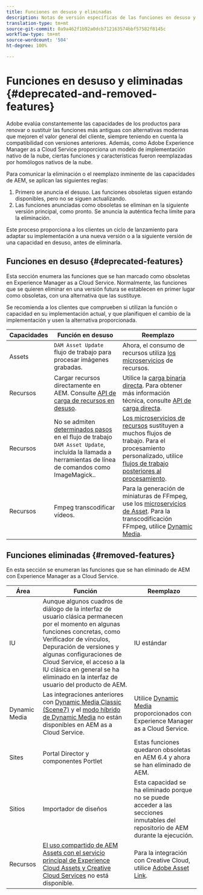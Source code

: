 ```yaml
---
title: Funciones en desuso y eliminadas
description: Notas de versión específicas de las funciones en desuso y eliminadas de Adobe Experience Manager as a Cloud Service.
translation-type: tm+mt
source-git-commit: 0a9a462f1b92a0dcb712163574bbf57582f8145c
workflow-type: tm+mt
source-wordcount: '504'
ht-degree: 100%

---
```



# Funciones en desuso y eliminadas {#deprecated-and-removed-features}

Adobe evalúa constantemente las capacidades de los productos para renovar o sustituir las funciones más antiguas con alternativas modernas que mejoren el valor general del cliente, siempre teniendo en cuenta la compatibilidad con versiones anteriores. Además, como Adobe Experience Manager as a Cloud Service proporciona un modelo de implementación nativo de la nube, ciertas funciones y características fueron reemplazadas por homólogos nativos de la nube.

Para comunicar la eliminación o el reemplazo inminente de las capacidades de AEM, se aplican las siguientes reglas:

1. Primero se anuncia el desuso. Las funciones obsoletas siguen estando disponibles, pero no se siguen actualizando.
1. Las funciones anunciadas como obsoletas se eliminan en la siguiente versión principal, como pronto. Se anuncia la auténtica fecha límite para la eliminación.

Este proceso proporciona a los clientes un ciclo de lanzamiento para adaptar su implementación a una nueva versión o a la siguiente versión de una capacidad en desuso, antes de eliminarla.

## Funciones en desuso {#deprecated-features}

Esta sección enumera las funciones que se han marcado como obsoletas en Experience Manager as a Cloud Service. Normalmente, las funciones que se quieren eliminar en una versión futura se establecen en primer lugar como obsoletas, con una alternativa que las sustituye.

Se recomienda a los clientes que comprueben si utilizan la función o capacidad en su implementación actual, y que planifiquen el cambio de la implementación y usen la alternativa proporcionada.

| Capacidades | Función en desuso | Reemplazo |
| ------------ | ------------------ | ----------- |
| Assets | `DAM Asset Update` flujo de trabajo para procesar imágenes grabadas. | Ahora, el consumo de recursos utiliza [los microservicios](/help/assets/asset-microservices-overview.md) de recursos. |
| Recursos | Cargar recursos directamente en AEM. Consulte [API de carga de recursos en desuso](/help/assets/developer-reference-material-apis.md#deprecated-asset-upload-api). | Utilice la [carga binaria directa](/help/assets/add-assets.md). Para obtener más información técnica, consulte [API de carga directa](/help/assets/developer-reference-material-apis.md#upload-binary). |
| Recursos | No se admiten [determinados pasos](/help/assets/developer-reference-material-apis.md#post-processing-workflows-steps) en el flujo de trabajo `DAM Asset Update`, incluida la llamada a herramientas de línea de comandos como ImageMagick.. | [Los microservicios de recursos](/help/assets/asset-microservices-overview.md) sustituyen a muchos flujos de trabajo. Para el procesamiento personalizado, utilice [flujos de trabajo posteriores al procesamiento](/help/assets/asset-microservices-configure-and-use.md#post-processing-workflows). |
| Recursos | Fmpeg transcodificar vídeos. | Para la generación de miniaturas de FFmpeg, use los [microservicios de Asset](/help/assets/asset-microservices-overview.md). Para la transcodificación FFmpeg, utilice [Dynamic Media](/help/assets/manage-video-assets.md). |

## Funciones eliminadas {#removed-features}

En esta sección se enumeran las funciones que se han eliminado de AEM con Experience Manager as a Cloud Service.

| Área | Función | Reemplazo |
| ------------ | ------------------ | ----------- |
| IU | Aunque algunos cuadros de diálogo de la interfaz de usuario clásica permanecen por el momento en algunas funciones concretas, como Verificador de vínculos, Depuración de versiones y algunas configuraciones de Cloud Service, el acceso a la IU clásica en general se ha eliminado en la interfaz de usuario del producto de AEM. | IU estándar |
| Dynamic Media | Las integraciones anteriores con [Dynamic Media Classic (Scene7)](https://helpx.adobe.com/experience-manager/6-5/sites/administering/using/scene7.html) y el [modo híbrido de Dynamic Media](https://helpx.adobe.com/experience-manager/6-5/assets/using/config-dynamic.html) no están disponibles en AEM as a Cloud Service. | Utilice [Dynamic Media](/help/assets/dynamic-media/dynamic-media.md) proporcionados con Experience Manager as a Cloud Service. |
| Sites | Portal Director y componentes Portlet | Estas funciones quedaron obsoletas en AEM 6.4 y ahora se han eliminado de AEM. |
| Sitios | Importador de diseños | Esta capacidad se ha eliminado porque no se puede acceder a las secciones inmutables del repositorio de AEM durante la ejecución. |
| Recursos | [El uso compartido de AEM Assets con el servicio principal de Experience Cloud Assets y Creative Cloud Services](https://docs.adobe.com/content/help/en/experience-manager-65/administering/integration/configure-assets-cc-integration.html) no está disponible. | Para la integración con Creative Cloud, utilice [Adobe Asset Link](https://helpx.adobe.com/es/enterprise/using/adobe-asset-link.html). |
